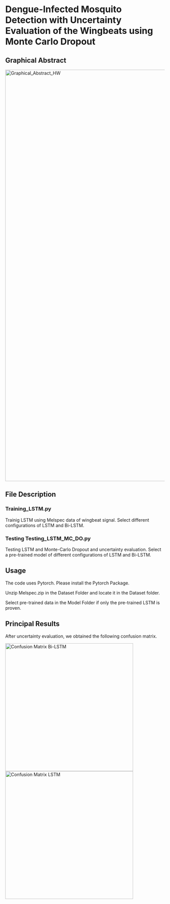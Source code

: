 # Dengue-Infected Mosquito Detection with Uncertainty Evaluation of the Wingbeats using Monte Carlo Dropout

## Graphical Abstract

<img width="1300" alt="Graphical_Abstract_HW" src="https://github.com/user-attachments/assets/66647b72-87b0-490b-851b-88d90ba7eb5a">

## File Description

### Training_LSTM.py  
Trainig LSTM using Melspec data of wingbeat signal.
Select different configurations of LSTM and Bi-LSTM.

### Testing Testing_LSTM_MC_DO.py    
Testing LSTM and Monte-Carlo Dropout and uncertainty evaluation.
Select a pre-trained model of different configurations of LSTM and Bi-LSTM.

## Usage
The code uses Pytorch. Please install the Pytorch Package.

Unzip Melspec.zip in the Dataset Folder and locate it in the Dataset folder.

Select pre-trained data in the Model Folder if only the pre-trained LSTM is proven.

## Principal Results
After uncertainty evaluation, we obtained the following confusion matrix.

<img width="404" alt="Confusion Matrix Bi-LSTM" src="https://github.com/NakanoMariko/Test/blob/main/Confusion%20Matrix%20Bi-LSTM.png">

<img width="404" alt="Confusion Matrix LSTM" src="https://github.com/NakanoMariko/Test/blob/main/Confusion%20Matrix%20Bi-Bi-LSTM.png">




